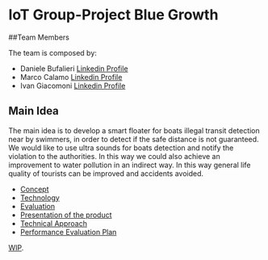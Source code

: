 # IoT Group-Project Blue Growth

##Team Members

The team is composed by:
- Daniele Bufalieri [Linkedin Profile](https://www.linkedin.com/in/daniele-bufalieri-4b245a121/)
- Marco Calamo  [Linkedin Profile](https://www.linkedin.com/in/marco-calamo-9766751a3/)
- Ivan Giacomoni [Linkedin Profile](https://www.linkedin.com/in/ivan-giacomoni-53100420a/)

## Main Idea

The main idea is to develop a smart floater for boats illegal transit detection near by swimmers, in order to detect if the safe distance is not guaranteed. We would like to use ultra sounds for boats detection and notify the violation to the authorities. In this way we could also achieve an improvement to water pollution in an indirect way. In this way general life quality of tourists can be improved and accidents avoided.


- [Concept](https://github.com/IlKaiser/IoT_Group-Project/projects)
- [Technology](https://github.com/IlKaiser/IoT_Group-Project/projects)
- [Evaluation](https://github.com/IlKaiser/IoT_Group-Project/projects)
- [Presentation of the product](https://www.youtube.com)
- [Technical Approach](https://www.youtube.com)
- [Performance Evaluation Plan](https://www.youtube.com)

[WIP](https://github.com/IlKaiser/IoT_Group-Project/projects). 
